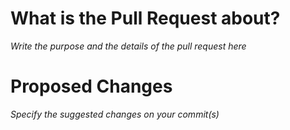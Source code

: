 # What is the Pull Request about?
*Write the purpose and the details of the pull request here*
# Proposed Changes
*Specify the suggested changes on your commit(s)*
